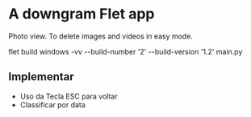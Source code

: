 # A downgram Flet app

Photo view. To delete images and videos in easy mode.

flet build windows -vv --build-number '2' --build-version '1.2' main.py

## Implementar
- Uso da Tecla ESC para voltar
- Classificar por data
